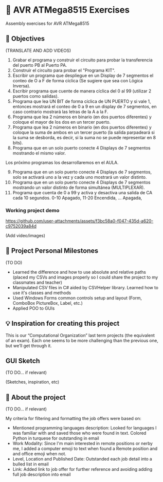 # 👻 AVR ATMega8515 Exercises

Assembly exercises for AVR ATMega8515

## 🎯 Objectives

(TRANSLATE AND ADD VIDEOS)

1. Grabar el programa y construir el circuito para probar la transferencia del puerto PB al Puerto PA.
2. Construir el circuito para probar el "Programa KIT".
3. Escribir un programa que despliegue en un Display de 7 segmentos el conteo de O a F de forma cíclica (Se sugiere que sea con Lógica Inversa).
4. Escribir programa que cuente de manera cíclica del 0 al 99 (utilizar 2 puertos
como salidas).
5. Programa que lea UN BIT de forma cíclica de UN PUERTO y si vale 1, entonces mostrará el conteo de 0 a 9 en un display de 7 segmentos, en caso contrario
mostrará las letras de la A a la F.
6. Programa que lea 2 números en binario (en dos puertos diferentes) y coloque el mayor de los dos en un tercer puerto.
7. Programa que lea 2 números en binario (en dos puertos diferentes) y coloque la suma de ambos en un tercer puerto (la salida parpadeará si la suma se desborda, es decir, si la suma no se puede representar en 8 bits).
8. Programa que en un solo puerto conecte 4 Displays de 7 segmentos mostrando
el mismo valor.

Los próximo programas los desarrollaremos en el AULA.

9. Programa que en un solo puerto conecte 4 Displays de 7 segmentos, solo se activará uno a la vez y cada uno mostrará un valor distinto.
10. Programa que en un solo puerto conecte 4 Displays de 7 segmentos mostrando un valor distinto de forma simultánea (MULTIPLEXAR).
11. Programa que cuenta de 0 a 99 y activa y desactiva una salida de CA cada 10 segundos. 0-10 Apagado, 11-20 Encendida, ... Apagada,

### Working project demo

https://github.com/user-attachments/assets/f3bc58a0-f047-435d-a620-c9752039a84d


(Add video/images)

## 🙌 Project Personal Milestones

(TO DO)

- Learned the difference and how to use absolute and relative paths (placed my CSVs and images properly so I could share the project to my classmates and teacher)
- Manipulated CSV files in C# aided by CSVHelper library. Learned how to use it's classes and methods
- Used Windows Forms common controls setup and layout (Form, ComboBox PictureBox, Label, etc.)
- Applied POO to GUIs

## 💡 Inspiration for creating this project

This is our “Computational Organization” last term projects (the equivalent of an exam). Each one seems to be more challenging than the previous one, but we’ll get through it.

## GUI Sketch

(TO DO… if relevant)

(Sketches, inspiration, etc)

## 👀 About the project

(TO DO… if relevant)

My criteria for filtering and formatting the job offers were based on:

- Mentioned programming languages description: Looked for languages I was familiar with and saved those who were found in text. Colored Python in turquese for outstanding in email
- Work Modality: Since I'm main interested in remote positions or nerby me, I added a computer emoji to text when found a Remote position and and office emoji when not.
- Level, Location and Published Date: Outstanded each job detail into a bulled list in email
- Link: Added link to job offer for further reference and avoiding adding full job description into email
